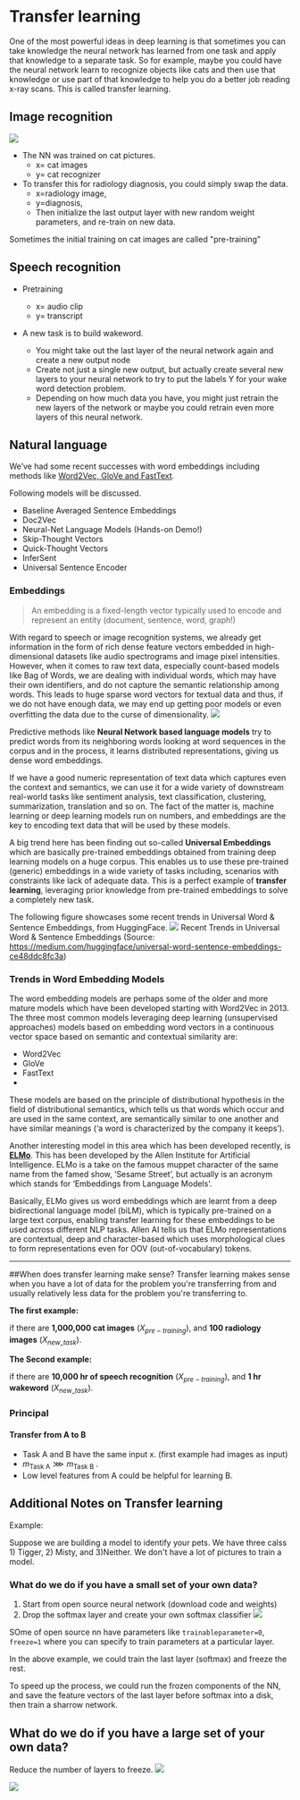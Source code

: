# Transfer learning

One of the most powerful ideas in deep learning is that sometimes you can take knowledge the neural network has learned from one task and apply that knowledge to a separate task. So for example, maybe you could have the neural network learn to recognize objects like cats and then use that knowledge or use part of that knowledge to help you do a better job reading x-ray scans. This is called transfer learning.

## Image recognition
![](images/073-transfer-learning-93f80047.png)

* The NN was trained on cat pictures.
  - x= cat images
  - y= cat recognizer
* To transfer this for radiology diagnosis, you could simply swap the data.
  - x=radiology image,
  - y=diagnosis,
  - Then initialize the last output layer with new random weight parameters, and re-train on new data.

Sometimes the initial training on cat images are called "pre-training"

## Speech recognition
* Pretraining
    - x= audio clip
    - y= transcript

* A new task is to build wakeword.
  - You might take out the last layer of the neural network again and create a new output node
  - Create not just a single new output, but actually create several new layers to your neural network to try to put the labels Y for your wake word detection problem.
  - Depending on how much data you have, you might just retrain the new layers of the network or maybe you could retrain even more layers of this neural network.

## Natural language
We’ve had some recent successes with word embeddings including methods like [Word2Vec, GloVe and FastText](https://towardsdatascience.com/understanding-feature-engineering-part-4-deep-learning-methods-for-text-data-96c44370bbfa).

Following models will be discussed.

* Baseline Averaged Sentence Embeddings
* Doc2Vec
* Neural-Net Language Models (Hands-on Demo!)
* Skip-Thought Vectors
* Quick-Thought Vectors
* InferSent
* Universal Sentence Encoder

### Embeddings
>An embedding is a fixed-length vector typically used to encode and represent an entity (document, sentence, word, graph!)

With regard to speech or image recognition systems, we already get information in the form of rich dense feature vectors embedded in high-dimensional datasets like audio spectrograms and image pixel intensities. However, when it comes to raw text data, especially count-based models like Bag of Words, we are dealing with individual words, which may have their own identifiers, and do not capture the semantic relationship among words. This leads to huge sparse word vectors for textual data and thus, if we do not have enough data, we may end up getting poor models or even overfitting the data due to the curse of dimensionality.
![](images/073-transfer-learning-c44cec4e.png)

Predictive methods like **Neural Network based language models** try to predict words from its neighboring words looking at word sequences in the corpus and in the process, it learns distributed representations, giving us dense word embeddings.

If we have a good numeric representation of text data which captures even the context and semantics, we can use it for a wide variety of downstream real-world tasks like sentiment analysis, text classification, clustering, summarization, translation and so on. The fact of the matter is, machine learning or deep learning models run on numbers, and embeddings are the key to encoding text data that will be used by these models.

A big trend here has been finding out so-called **Universal Embeddings** which are basically pre-trained embeddings obtained from training deep learning models on a huge corpus. This enables us to use these pre-trained (generic) embeddings in a wide variety of tasks including, scenarios with constraints like lack of adequate data. This is a perfect example of **transfer learning**, leveraging prior knowledge from pre-trained embeddings to solve a completely new task.

The following figure showcases some recent trends in Universal Word & Sentence Embeddings, from HuggingFace.
![](images/073-transfer-learning-e5150630.png)
Recent Trends in Universal Word & Sentence Embeddings (Source: https://medium.com/huggingface/universal-word-sentence-embeddings-ce48ddc8fc3a)

### Trends in Word Embedding Models
The word embedding models are perhaps some of the older and more mature models which have been developed starting with Word2Vec in 2013. The three most common models leveraging deep learning (unsupervised approaches) models based on embedding word vectors in a continuous vector space based on semantic and contextual similarity are:

- Word2Vec
- GloVe
- FastText
-
These models are based on the principle of distributional hypothesis in the field of distributional semantics, which tells us that words which occur and are used in the same context, are semantically similar to one another and have similar meanings (‘a word is characterized by the company it keeps’).

Another interesting model in this area which has been developed recently, is **[ELMo](https://allennlp.org/elmo)**. This has been developed by the Allen Institute for Artificial Intelligence. ELMo is a take on the famous muppet character of the same name from the famed show, ‘Sesame Street’, but actually is an acronym which stands for ‘Embeddings from Language Models’.

Basically, ELMo gives us word embeddings which are learnt from a deep bidirectional language model (biLM), which is typically pre-trained on a large text corpus, enabling transfer learning for these embeddings to be used across different NLP tasks. Allen AI tells us that ELMo representations are contextual, deep and character-based which uses morphological clues to form representations even for OOV (out-of-vocabulary) tokens.


---

##When does transfer learning make sense?
Transfer learning makes sense when you have a lot of data for the problem you're transferring from and usually relatively less data for the problem you're transferring to.

**The first example:**

  if there are **1,000,000 cat images** ($X_{pre-training}$), and **100 radiology images** ($X_{new\_task}$).

**The Second example:**

if there are **10,000 hr of speech recognition** ($X_{pre-training}$), and **1 hr wakeword** ($X_{new\_task}$).

### Principal

#### Transfer from A to B
  * Task A and B have the same input x. (first example had images as input)
  * $m_{\text{Task A}}\ggg m_{\text{Task B}}$ .
  * Low level features from A could be helpful for learning B.


  ## Additional Notes on Transfer learning


  Example:

  Suppose we are building a model to identify your pets. We have three calss 1) Tigger, 2) Misty, and 3)Neither. We don't have a lot of pictures to train a model.


  ### What do we do if you have a small set of your own data?

  1) Start from open source neural network (download code and weights)
  2) Drop the softmax layer and create your own softmax classifier
  ![](images/091-transfer-learning-a22bf5e2.png)

  SOme of open source nn have parameters like `trainableparameter=0`, `freeze=1` where you can specify to train parameters at a particular layer.

  In the above example, we could train the last layer (softmax) and freeze the rest.

  To speed up the process, we could run the frozen components of the NN, and save the feature vectors of the last layer before softmax into a disk, then train a sharrow network.

  ## What do we do if you have a large set of your own data?

  Reduce the number of layers to freeze.
  ![](images/091-transfer-learning-d19d11ee.png)

  ![](images/091-transfer-learning-95c446e7.png)
